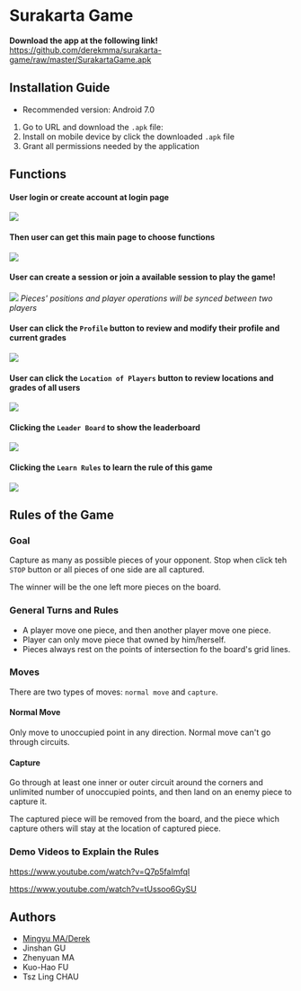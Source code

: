 # Surakarta Game

**Download the app at the following link!**
https://github.com/derekmma/surakarta-game/raw/master/SurakartaGame.apk

## Installation Guide

- Recommended version: Android 7.0

1. Go to URL and download the `.apk` file:
2. Install on mobile device by click the downloaded `.apk` file
3. Grant all permissions needed by the application

## Functions

#### User login or create account at login page

![](img/app-login-2.jpg)

#### Then user can get this main page to choose functions

![](img/app-main.jpg)

#### User can create a session or join a available session to play the game!

![](img/app-board.jpg)
*Pieces' positions and player operations will be synced between two players*

#### User can click the `Profile` button to review and modify their profile and current grades

![](img/app-profile.jpg)

#### User can click the `Location of Players` button to review locations and grades of all users

![](img/app-map.jpg)

#### Clicking the `Leader Board` to show the leaderboard

![](img/app-leader-board.jpg)

#### Clicking the `Learn Rules` to learn the rule of this game

![](img/app-rules.jpg)

## Rules of the Game

### Goal

Capture as many as possible pieces of your opponent. Stop when click teh `STOP` button or all pieces of one side are all captured. 

The winner will be the one left more pieces on the board.

### General Turns and Rules

* A player move one piece, and then another player move one piece. 
* Player can only move piece that owned by him/herself.
* Pieces always rest on the points of intersection fo the board's grid lines.

### Moves

There are two types of moves: `normal move` and `capture`.

#### Normal Move

Only move to unoccupied point in any direction. Normal move can't go through circuits.

#### Capture

Go through at least one inner or outer circuit around the corners and unlimited number of unoccupied points, and then land on an enemy piece to capture it. 

The captured piece will be removed from the board, and the piece which capture others will stay at the location of captured piece.

### Demo Videos to Explain the Rules

https://www.youtube.com/watch?v=Q7p5faImfqI

https://www.youtube.com/watch?v=tUssoo6GySU

## Authors

* [Mingyu MA/Derek](https://derek.ma)
* Jinshan GU
* Zhenyuan MA
* Kuo-Hao FU
* Tsz Ling CHAU


